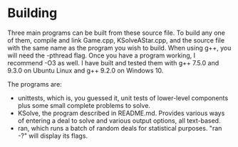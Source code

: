 # Building

Three main programs can be built from these source file.  To build any one of them,
compile and link Game.cpp, KSolveAStar.cpp, and the source file with the same name as
the program you wish to build.  When using g++, you will need the -pthread flag.  Once you
have a program working, I recommend -O3 as well.
I have built and tested them with g++ 7.5.0 and 9.3.0 on Ubuntu
Linux and g++ 9.2.0 on Windows 10.  

The programs are:

* unittests, which is, you guessed it, unit tests of lower-level components plus some small complete problems to solve.
* KSolve, the program described in README.md.  Provides various ways of entering a deal to solve and various output options, all text-based.
* ran, which runs a batch of random deals for statistical purposes.  "ran -?" will display its flags.
